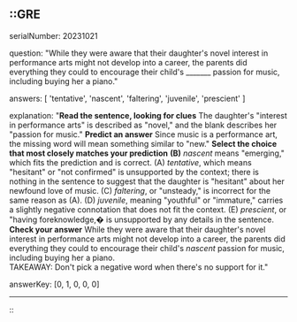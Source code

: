 ::GRE
---

serialNumber: 20231021

question: "While they were aware that their daughter's novel interest in performance arts might not develop into a career, the parents did everything they could to encourage their child's _______ passion for music, including buying her a piano."

answers: [
  'tentative',
  'nascent',
  'faltering',
  'juvenile',
  'prescient'
]

explanation: "<strong>Read the sentence, looking for clues</strong> The daughter's \"interest in performance arts\" is described as \"novel,\" and the blank describes her \"passion for music.\" <strong>Predict an answer</strong> Since music is a performance art, the missing word will mean something similar to \"new.\" <strong>Select the choice that most closely matches your prediction</strong> <strong>(B)</strong> <i>nascent</i> means \"emerging,\" which fits the prediction and is correct. (A) <i>tentative</i>, which means \"hesitant\" or \"not confirmed\" is unsupported by the context; there is nothing in the sentence to suggest that the daughter is \"hesitant\" about her newfound love of music. (C) <i>faltering</i>, or \"unsteady,\" is incorrect for the same reason as (A). (D) <i>juvenile</i>, meaning \"youthful\" or \"immature,\" carries a slightly negative connotation that does not fit the context. (E) <i>prescient</i>, or \"having foreknowledge,� is unsupported by any details in the sentence. <strong>Check your answer</strong> While they were aware that their daughter's novel interest in performance arts might not develop into a career, the parents did everything they could to encourage their child's <i>nascent</i> passion for music, including buying her a piano.<br> TAKEAWAY: Don't pick a negative word when there's no support for it."

answerKey: [0, 1, 0, 0, 0]

---
::
